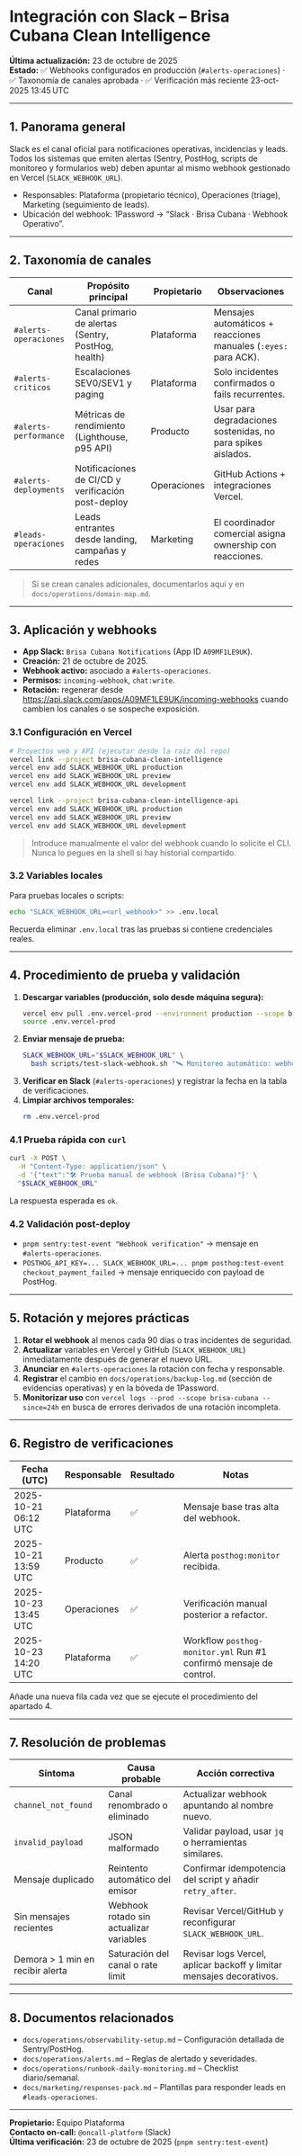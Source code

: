 # Integración con Slack – Brisa Cubana Clean Intelligence

**Última actualización:** 23 de octubre de 2025  
**Estado:** ✅ Webhooks configurados en producción (`#alerts-operaciones`) · ✅ Taxonomía de canales aprobada · ✅ Verificación más reciente 23-oct-2025 13:45 UTC

---

## 1. Panorama general

Slack es el canal oficial para notificaciones operativas, incidencias y leads. Todos los sistemas que emiten alertas (Sentry, PostHog, scripts de monitoreo y formularios web) deben apuntar al mismo webhook gestionado en Vercel (`SLACK_WEBHOOK_URL`).

- Responsables: Plataforma (propietario técnico), Operaciones (triage), Marketing (seguimiento de leads).
- Ubicación del webhook: 1Password → “Slack · Brisa Cubana · Webhook Operativo”.

---

## 2. Taxonomía de canales

| Canal                 | Propósito principal                                 | Propietario | Observaciones                                                   |
| --------------------- | --------------------------------------------------- | ----------- | --------------------------------------------------------------- |
| `#alerts-operaciones` | Canal primario de alertas (Sentry, PostHog, health) | Plataforma  | Mensajes automáticos + reacciones manuales (`:eyes:` para ACK). |
| `#alerts-criticos`    | Escalaciones SEV0/SEV1 y paging                     | Plataforma  | Solo incidentes confirmados o fails recurrentes.                |
| `#alerts-performance` | Métricas de rendimiento (Lighthouse, p95 API)       | Producto    | Usar para degradaciones sostenidas, no para spikes aislados.    |
| `#alerts-deployments` | Notificaciones de CI/CD y verificación post-deploy  | Operaciones | GitHub Actions + integraciones Vercel.                          |
| `#leads-operaciones`  | Leads entrantes desde landing, campañas y redes     | Marketing   | El coordinador comercial asigna ownership con reacciones.       |

> Si se crean canales adicionales, documentarlos aquí y en `docs/operations/domain-map.md`.

---

## 3. Aplicación y webhooks

- **App Slack:** `Brisa Cubana Notifications` (App ID `A09MF1LE9UK`).
- **Creación:** 21 de octubre de 2025.
- **Webhook activo:** asociado a `#alerts-operaciones`.
- **Permisos:** `incoming-webhook`, `chat:write`.
- **Rotación:** regenerar desde https://api.slack.com/apps/A09MF1LE9UK/incoming-webhooks cuando cambien los canales o se sospeche exposición.

### 3.1 Configuración en Vercel

```bash
# Proyectos web y API (ejecutar desde la raíz del repo)
vercel link --project brisa-cubana-clean-intelligence
vercel env add SLACK_WEBHOOK_URL production
vercel env add SLACK_WEBHOOK_URL preview
vercel env add SLACK_WEBHOOK_URL development

vercel link --project brisa-cubana-clean-intelligence-api
vercel env add SLACK_WEBHOOK_URL production
vercel env add SLACK_WEBHOOK_URL preview
vercel env add SLACK_WEBHOOK_URL development
```

> Introduce manualmente el valor del webhook cuando lo solicite el CLI. Nunca lo pegues en la shell si hay historial compartido.

### 3.2 Variables locales

Para pruebas locales o scripts:

```bash
echo "SLACK_WEBHOOK_URL=<url_webhook>" >> .env.local
```

Recuerda eliminar `.env.local` tras las pruebas si contiene credenciales reales.

---

## 4. Procedimiento de prueba y validación

1. **Descargar variables (producción, solo desde máquina segura):**
   ```bash
   vercel env pull .env.vercel-prod --environment production --scope brisa-cubana
   source .env.vercel-prod
   ```
2. **Enviar mensaje de prueba:**
   ```bash
   SLACK_WEBHOOK_URL="$SLACK_WEBHOOK_URL" \
     bash scripts/test-slack-webhook.sh "🛰️ Monitoreo automático: webhook activo $(date -u '+%Y-%m-%d %H:%M UTC')"
   ```
3. **Verificar en Slack** (`#alerts-operaciones`) y registrar la fecha en la tabla de verificaciones.
4. **Limpiar archivos temporales:**
   ```bash
   rm .env.vercel-prod
   ```

### 4.1 Prueba rápida con `curl`

```bash
curl -X POST \
  -H "Content-Type: application/json" \
  -d '{"text":"🛠️ Prueba manual de webhook (Brisa Cubana)"}' \
  "$SLACK_WEBHOOK_URL"
```

La respuesta esperada es `ok`.

### 4.2 Validación post-deploy

- `pnpm sentry:test-event "Webhook verification"` → mensaje en `#alerts-operaciones`.
- `POSTHOG_API_KEY=... SLACK_WEBHOOK_URL=... pnpm posthog:test-event checkout_payment_failed` → mensaje enriquecido con payload de PostHog.

---

## 5. Rotación y mejores prácticas

1. **Rotar el webhook** al menos cada 90 días o tras incidentes de seguridad.
2. **Actualizar** variables en Vercel y GitHub (`SLACK_WEBHOOK_URL`) inmediatamente después de generar el nuevo URL.
3. **Anunciar** en `#alerts-operaciones` la rotación con fecha y responsable.
4. **Registrar** el cambio en `docs/operations/backup-log.md` (sección de evidencias operativas) y en la bóveda de 1Password.
5. **Monitorizar uso** con `vercel logs --prod --scope brisa-cubana --since=24h` en busca de errores derivados de una rotación incompleta.

---

## 6. Registro de verificaciones

| Fecha (UTC)          | Responsable | Resultado | Notas                                                              |
| -------------------- | ----------- | --------- | ------------------------------------------------------------------ |
| 2025-10-21 06:12 UTC | Plataforma  | ✅        | Mensaje base tras alta del webhook.                                |
| 2025-10-21 13:59 UTC | Producto    | ✅        | Alerta `posthog:monitor` recibida.                                 |
| 2025-10-23 13:45 UTC | Operaciones | ✅        | Verificación manual posterior a refactor.                          |
| 2025-10-23 14:20 UTC | Plataforma  | ✅        | Workflow `posthog-monitor.yml` Run #1 confirmó mensaje de control. |

Añade una nueva fila cada vez que se ejecute el procedimiento del apartado 4.

---

## 7. Resolución de problemas

| Síntoma                          | Causa probable                          | Acción correctiva                                                    |
| -------------------------------- | --------------------------------------- | -------------------------------------------------------------------- |
| `channel_not_found`              | Canal renombrado o eliminado            | Actualizar webhook apuntando al nombre nuevo.                        |
| `invalid_payload`                | JSON malformado                         | Validar payload, usar `jq` o herramientas similares.                 |
| Mensaje duplicado                | Reintento automático del emisor         | Confirmar idempotencia del script y añadir `retry_after`.            |
| Sin mensajes recientes           | Webhook rotado sin actualizar variables | Revisar Vercel/GitHub y reconfigurar `SLACK_WEBHOOK_URL`.            |
| Demora > 1 min en recibir alerta | Saturación del canal o rate limit       | Revisar logs Vercel, aplicar backoff y limitar mensajes decorativos. |

---

## 8. Documentos relacionados

- `docs/operations/observability-setup.md` – Configuración detallada de Sentry/PostHog.
- `docs/operations/alerts.md` – Reglas de alertado y severidades.
- `docs/operations/runbook-daily-monitoring.md` – Checklist diario/semanal.
- `docs/marketing/responses-pack.md` – Plantillas para responder leads en `#leads-operaciones`.

---

**Propietario:** Equipo Plataforma  
**Contacto on-call:** `@oncall-platform` (Slack)  
**Última verificación:** 23 de octubre de 2025 (`pnpm sentry:test-event`)
